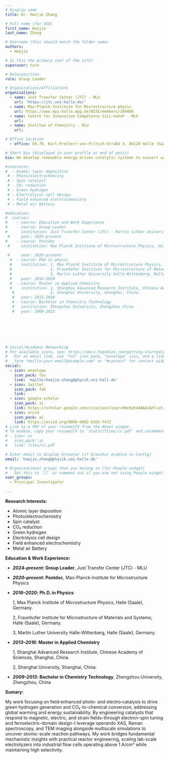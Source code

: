 ```yaml
---
# Display name
title: Dr. Haojie Zhang

# Full name (for SEO)
first_name: Haojie
last_name: Zhang

# Username (this should match the folder name)
authors:
  - Haojie

# Is this the primary user of the site?
superuser: ture

# Role/position
role: Group Leader

# Organizations/Affiliations
organizations:
  - name: Just Transfer Center (JTC) - MLU
    url: 'https://jtc.uni-halle.de/'
  - name: Max-Planck-Institute for Microstructure physic
    url: https://www.mpi-halle.mpg.de/NISE/members/109486
  - name: Centre for Innovation Competence SiLi-nano® - MLU
    url: 
  - name: Institue of Chemistry - MLU
    url: 

# Office location
  - office: E0.70, Karl-Freiherr-von-Fritsch-Straße 3, 06120 Halle (Saale), Germany

# Short bio (displayed in user profile at end of posts)
bio: We develop renewable energy-driven catalytic systems to convert water and waste gases (e.g., CO₂) into clean fuels, addressing global warming and energy sustainability. Our innovations achieve industry-leading green molecules conversion activity and selectivity with novel photo/electrocatalysts. By making green fuels cheaper than fossils, we empower a carbon-neutral future.

#interests:
#  - Atomic layer deposition
 # - Photo/electrochemisty
 # - Spin catalyst
 # - CO₂ reduction
 # - Green hydrogen
 # - Electrolysis cell design
 # - Field enhanced electrochemistry
 # - Metal air Battery

#education:
#  courses:
#    - course: Education and Work Experience
#    - course: Group Leader
#      institution: Just Transfer Center (JTC) - Martin Luther University Halle-Wittenberg, Halle (Saale), Germany.
 #     year: 2024-present    
#    - course: Postdoc
 #     institution: Max Planck Institute of Microstructure Physics, Halle (Saale), Germany. 
                
 #     year: 2020-present
  #  - course: PhD in physic
  #    institution: 1, Max Planck Institute of Microstructure Physics, Halle (Saale), Germany. 
  #                 2, Fraunhofer Institute for Microstructure of Materials and Systems, Halle (Saale), Germany.
  #                 3, Martin Luther University Halle-Wittenberg, Halle (Saale), Germany.
  #    year: 2016-2020
  #  - course: Master in Applied Chemistry
  #    institution: 1, Shanghai Advanced Research Institute, Chinese Academy of Sciences, Shanghai, China.
   #                2, Shanghai University, Shanghai, China.
   #   year: 2013-2016
   # - course: Bachelor in Chemistry Technology
   #   institution: Zhengzhou University, Zhengzhou China
   #   year: 2009-2013





 

# Social/Academic Networking
# For available icons, see: https://docs.hugoblox.com/getting-started/page-builder/#icons
#   For an email link, use "fas" icon pack, "envelope" icon, and a link in the
#   form "mailto:your-email@example.com" or "#contact" for contact widget.
social:
  - icon: envelope
    icon_pack: fas
    link: 'mailto:haojie.zhang@physik.uni-hall.de'
  - icon: twitter
    icon_pack: fab
    link: 
  - icon: google-scholar
    icon_pack: ai
    link: https://scholar.google.com/citations?user=9mcKyhoAAAAJ&hl=zh-CN
  - icon: orcid
    icon_pack: ai
    link: https://orcid.org/0000-0002-0165-7472
# Link to a PDF of your resume/CV from the About widget.
# To enable, copy your resume/CV to `static/files/cv.pdf` and uncomment the lines below.
# - icon: cv
#   icon_pack: ai
#   link: files/cv.pdf

# Enter email to display Gravatar (if Gravatar enabled in Config)
email: 'haojie.zhang@physik.uni-halle.de'

# Organizational groups that you belong to (for People widget)
#   Set this to `[]` or comment out if you are not using People widget.
user_groups:
  - Principal Investigator
  
---
```



  **Research Interests:**  
  - Atomic layer deposition  
  - Photo/electrochemistry  
  - Spin catalyst  
  - CO₂ reduction  
  - Green hydrogen  
  - Electrolysis cell design  
  - Field enhanced electrochemistry  
  - Metal air Battery  

  **Education & Work Experience:**  
  - ***2024–present*: Group Leader**, Just Transfer Center (JTC) - MLU  
  - ***2020–present*: Postdoc**, Max-Planck-Institute for Microstructure Physics  
  - ***2016–2020*: Ph.D. in Physics**

       1, Max Planck Institute of Microstructure Physics, Halle (Saale), Germany.

       2, Fraunhofer Institute for Microstructure of Materials and Systems, Halle (Saale), Germany.

       3, Martin Luther University Halle-Wittenberg, Halle (Saale), Germany.  
  - ***2013–2016*: Master in Applied Chemistry** 
  
       1, Shanghai Advanced Research Institute, Chinese Academy of Sciences, Shanghai, China.

       2, Shanghai University, Shanghai, China. 
  - ***2009–2013*: Bachelor in Chemistry Technology**, Zhengzhou University, Zhengzhou, China


**Sumary:**

  My work focusing on field‐enhanced photo‐ and electro‐catalysis to drive green hydrogen generation and CO₂-to-chemical conversion, addressing global warming and energy sustainability. By engineering catalysts that respond to magnetic, electric, and strain fields-through electron-spin tuning and ferroelectric-domain design-I leverage operando XAS, Raman spectroscopy, and TEM imaging alongside multiscale simulations to uncover atomic-scale reaction pathways. My work bridges fundamental mechanistic insights with practical reactor engineering, scaling lab-scale electrolyzers into industrial flow cells operating above 1 A/cm² while maintaining high selectivity.

